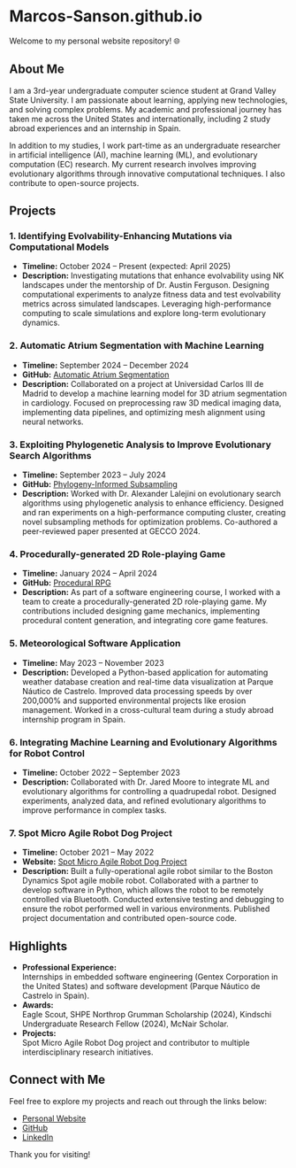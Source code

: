 # Marcos-Sanson.github.io

Welcome to my personal website repository! 🌐

## About Me

I am a 3rd-year undergraduate computer science student at Grand Valley State University. I am passionate about learning, applying new technologies, and solving complex problems. My academic and professional journey has taken me across the United States and internationally, including 2 study abroad experiences and an internship in Spain.

In addition to my studies, I work part-time as an undergraduate researcher in artificial intelligence (AI), machine learning (ML), and evolutionary computation (EC) research. My current research involves improving evolutionary algorithms through innovative computational techniques. I also contribute to open-source projects.

## Projects

### 1. **Identifying Evolvability-Enhancing Mutations via Computational Models**  
- **Timeline:** October 2024 – Present (expected: April 2025)  
- **Description:** Investigating mutations that enhance evolvability using NK landscapes under the mentorship of Dr. Austin Ferguson. Designing computational experiments to analyze fitness data and test evolvability metrics across simulated landscapes. Leveraging high-performance computing to scale simulations and explore long-term evolutionary dynamics.

### 2. **Automatic Atrium Segmentation with Machine Learning**  
- **Timeline:** September 2024 – December 2024  
- **GitHub:** [Automatic Atrium Segmentation](https://github.com/officialconfuzius/cardiologyml)  
- **Description:** Collaborated on a project at Universidad Carlos III de Madrid to develop a machine learning model for 3D atrium segmentation in cardiology. Focused on preprocessing raw 3D medical imaging data, implementing data pipelines, and optimizing mesh alignment using neural networks.

### 3. **Exploiting Phylogenetic Analysis to Improve Evolutionary Search Algorithms**  
- **Timeline:** September 2023 – July 2024  
- **GitHub:** [Phylogeny-Informed Subsampling](https://github.com/amlalejini/phylogeny-informed-subsampling)  
- **Description:** Worked with Dr. Alexander Lalejini on evolutionary search algorithms using phylogenetic analysis to enhance efficiency. Designed and ran experiments on a high-performance computing cluster, creating novel subsampling methods for optimization problems. Co-authored a peer-reviewed paper presented at GECCO 2024.

### 4. **Procedurally-generated 2D Role-playing Game**  
- **Timeline:** January 2024 – April 2024  
- **GitHub:** [Procedural RPG](https://github.com/Marcos-Sanson/Procedural-RPG)  
- **Description:** As part of a software engineering course, I worked with a team to create a procedurally-generated 2D role-playing game. My contributions included designing game mechanics, implementing procedural content generation, and integrating core game features.

### 5. **Meteorological Software Application**  
- **Timeline:** May 2023 – November 2023  
- **Description:** Developed a Python-based application for automating weather database creation and real-time data visualization at Parque Náutico de Castrelo. Improved data processing speeds by over 200,000% and supported environmental projects like erosion management. Worked in a cross-cultural team during a study abroad internship program in Spain.

### 6. **Integrating Machine Learning and Evolutionary Algorithms for Robot Control**  
- **Timeline:** October 2022 – September 2023  
- **Description:** Collaborated with Dr. Jared Moore to integrate ML and evolutionary algorithms for controlling a quadrupedal robot. Designed experiments, analyzed data, and refined evolutionary algorithms to improve performance in complex tasks.

### 7. **Spot Micro Agile Robot Dog Project**  
- **Timeline:** October 2021 – May 2022  
- **Website:** [Spot Micro Agile Robot Dog Project](https://sites.google.com/view/senior-tech-project)  
- **Description:** Built a fully-operational agile robot similar to the Boston Dynamics Spot agile mobile robot. Collaborated with a partner to develop software in Python, which allows the robot to be remotely controlled via Bluetooth. Conducted extensive testing and debugging to ensure the robot performed well in various environments. Published project documentation and contributed open-source code.

## Highlights

- **Professional Experience:**  
  Internships in embedded software engineering (Gentex Corporation in the United States) and software development (Parque Náutico de Castrelo in Spain).
- **Awards:**  
  Eagle Scout, SHPE Northrop Grumman Scholarship (2024), Kindschi Undergraduate Research Fellow (2024), McNair Scholar.
- **Projects:**  
  Spot Micro Agile Robot Dog project and contributor to multiple interdisciplinary research initiatives.

## Connect with Me

Feel free to explore my projects and reach out through the links below:

- [Personal Website](https://marcos-sanson.github.io)  
- [GitHub](https://github.com/Marcos-Sanson)  
- [LinkedIn](https://www.linkedin.com/in/marcos-sanson)  

Thank you for visiting!
